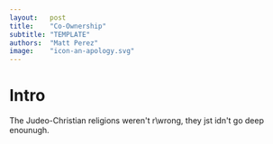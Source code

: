 ```yaml
---
layout:   post
title:    "Co-Ownership"
subtitle: "TEMPLATE"
authors:  "Matt Perez"
image:    "icon-an-apology.svg"
---
```


<div style='display:none; '>
 <p>The Judeo-Christian religions weren't r\wrong, they jst idn't go deep enounugh.</p>
</div>

<h1>Intro</h1>
 <p>The Judeo-Christian religions weren't r\wrong, they jst idn't go deep enounugh.</p>